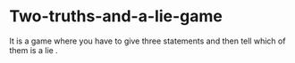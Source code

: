 # Two-truths-and-a-lie-game
It is a game where you have to give three statements and then tell which of them is a lie .
